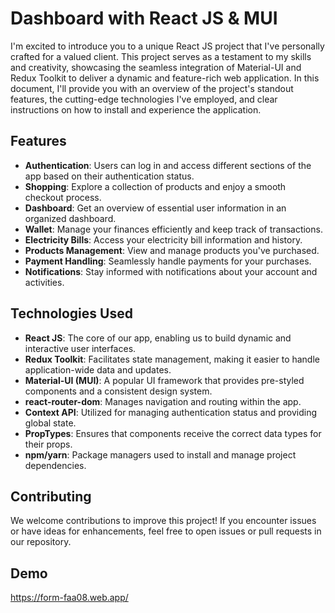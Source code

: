 # Dashboard with React JS & MUI

I'm excited to introduce you to a unique React JS project that I've personally crafted for a valued client. This project serves as a testament to my skills and creativity, showcasing the seamless integration of Material-UI and Redux Toolkit to deliver a dynamic and feature-rich web application. In this document, I'll provide you with an overview of the project's standout features, the cutting-edge technologies I've employed, and clear instructions on how to install and experience the application.

## Features

- **Authentication**: Users can log in and access different sections of the app based on their authentication status.
- **Shopping**: Explore a collection of products and enjoy a smooth checkout process.
- **Dashboard**: Get an overview of essential user information in an organized dashboard.
- **Wallet**: Manage your finances efficiently and keep track of transactions.
- **Electricity Bills**: Access your electricity bill information and history.
- **Products Management**: View and manage products you've purchased.
- **Payment Handling**: Seamlessly handle payments for your purchases.
- **Notifications**: Stay informed with notifications about your account and activities.

## Technologies Used

- **React JS**: The core of our app, enabling us to build dynamic and interactive user interfaces.
- **Redux Toolkit**: Facilitates state management, making it easier to handle application-wide data and updates.
- **Material-UI (MUI)**: A popular UI framework that provides pre-styled components and a consistent design system.
- **react-router-dom**: Manages navigation and routing within the app.
- **Context API**: Utilized for managing authentication status and providing global state.
- **PropTypes**: Ensures that components receive the correct data types for their props.
- **npm/yarn**: Package managers used to install and manage project dependencies.


## Contributing

We welcome contributions to improve this project! If you encounter issues or have ideas for enhancements, feel free to open issues or pull requests in our repository.

## Demo 
https://form-faa08.web.app/
